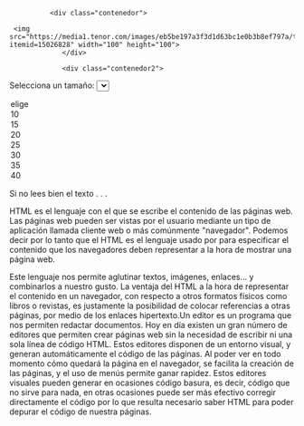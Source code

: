 <html>
<head>
  <style>
  .contenedor{

        text-aling: center;

        background: Aqua; 

        height: 200px;
        
        width: 1000px;
        
        float: left;

      
}

    .contenedor2{

        text-aling: center;
        background: Pink;

        height: 800px;
        
        width: 1000px;
}
</style>
<body>

              <div class="contenedor">

     <img src="https://media1.tenor.com/images/eb5be197a3f3d1d63bc1e0b3b8ef797a/tenor.gif?itemid=15026828" width="100" height="100">
                 </div>
                 
                 <div class="contenedor2">
<script language="JavaScript">
function CambioTexto(){
var e=document.getElementsByTagName("p");
var x=document.getElementById("valor");
for (var i = 0; i < e.length; i++){
if (x.options[x.selectedIndex].text=="elige"){return false}
e[i].style.fontSize=x.options[x.selectedIndex].text+"px";
e[i].style.fontFamily="Arial";
e[i].style.color="#ff0000";
}
}
</script>


Selecciona un tamaño:
<select id="valor" onchange="CambioTexto()">
<option>elige</option>
<option>10</option>
<option>15</option>
<option>20</option>
<option>25</option>
<option>30</option>
<option>35</option>
<option>40</option>
</select>

<p>Si no lees bien el texto . . .</p>

<div>
<p>HTML es el lenguaje con el que se escribe el contenido de las páginas web. Las páginas web pueden ser vistas por el usuario mediante un tipo de aplicación llamada cliente web o más comúnmente "navegador". Podemos decir por lo tanto que el HTML es el lenguaje usado por para especificar el contenido que los navegadores deben representar a la hora de mostrar una página web.

Este lenguaje nos permite aglutinar textos, imágenes, enlaces... y combinarlos a nuestro gusto. La ventaja del HTML a la hora de representar el contenido en un navegador, con respecto a otros formatos físicos como libros o revistas, es justamente la posibilidad de colocar referencias a otras páginas, por medio de los enlaces hipertexto.Un editor es un programa que nos permiten redactar documentos. Hoy en día existen
un gran número de editores que permiten crear páginas web sin la necesidad de
escribir ni una sola línea de código HTML. Estos editores disponen de un entorno
visual, y generan automáticamente el código de las páginas. Al poder ver en todo
momento cómo quedará la página en el navegador, se facilita la creación de las
páginas, y el uso de menús permite ganar rapidez.
Estos editores visuales pueden generar en ocasiones código basura, es decir, código
que no sirve para nada, en otras ocasiones puede ser más efectivo corregir
directamente el código por lo que resulta necesario saber HTML para poder depurar el
código de nuestra páginas.</p>
</div>

